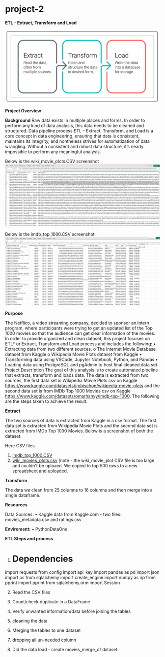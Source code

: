 # project-2

**ETL - Extract, Transform and Load**

![This is an image](https://github.com/cjallow01/project-2/blob/main/ETL.PNG)

**Project Overview**

**Background**
Raw data exists in multiple places and forms. In order to perform any kind of data analysis, this data needs to be cleaned and structured. Data pipeline process ETL – Extract, Transform, and Load is a core concept in data engineering, ensuring that data is consistent, maintains its integrity, and nontheless strives for automatization of data wrangling. Without a consistent and robust data structure, it’s nearly impossible to perform any meaningful analysis.

Below is the wiki_movie_plots.CSV screenshot ![This is an image](https://github.com/cjallow01/project-2/blob/main/Wiki%20Screenshot.png)

Below is the imdb_top_1000.CSV screenshot ![This is an image](https://github.com/cjallow01/project-2/blob/main/IMDb%20Screen%20sh%20ot.png)

**Purpose**

The Netflico, a video streaming company, decided to sponsor an Intern program, where participants were trying to get an updated list of the Top 1000 movies so that the audience can get clear information of the movies. In order to provide organized and clean dataset, this project focuses on ETL* or Extract, Transform and Load process and includes the following:
•	Extracting data from two different sources.
o	The Internet Movie Database dataset from Kaggle
o	Wikipedia Movie Plots dataset from Kaggle
•	Transforming data using VSCode, Jupyter Notebook, Python, and Pandas 
•	Loading data using PostgreSQL and pgAdmin to host final cleaned data set.
Project Description
The goal of this analysis is to create automated pipeline that extracts, transform and loads data. The data is extracted from two sources, the first data set is Wikipedia Movie Plots csv on Kaggle https://www.kaggle.com/datasets/jrobischon/wikipedia-movie-plots and the second data set is from IMDb Top 1000 Movies csv on Kaggle https://www.kaggle.com/datasets/omarhanyy/imdb-top-1000. 
The following are the steps taken to achieve the result.

**Extract** 

The two sources of data is extracted from Kaggle in a csv format. The first data set is extracted from Wikipedia Movie Plots and the second data set is extracted from IMDb Top 1000 Movies. Below is a screenshot of both the dataset.

Here CSV files
 1. [imdb_top_1000.CSV](https://github.com/cjallow01/project-2/blob/main/imdb_top_1000.csv)
 2. [wiki_movies_plots.csv](https://github.com/cjallow01/project-2/blob/main/wiki_movie_plots(small%20file).xlsx)
 (note - the wiki_movie_plot CSV file is too large and couldn't be uploaed. We copied to top 500 rows to a new spreadsheet and uploaded.  

**Transform**

The data we clean from 25 columns to 16 columns and then merge into a single dataframe.

**Resources**

Data Sources:
•	Kaggle data from Kaggle.com - two files: movies_metadata.csv and ratings.csv

**Enviroment:**
•	PythonDataOne

**ETL Steps and process**
1. # Dependencies
import requests
from config import api_key
import pandas as pd
import json
import os
from sqlalchemy import create_engine
import numpy as np
from pprint import pprint 
from sqlalchemy.orm import Session

2. Read the CSV files

3. Count/check duplicate in a DataFrame

4. Verify unwanted information/data before joining the tables

5. cleaning the data

6. Merging the tables to one dataset

7. dropping all un-needed column

8. Did the data load - create movies_merge_df dataset
